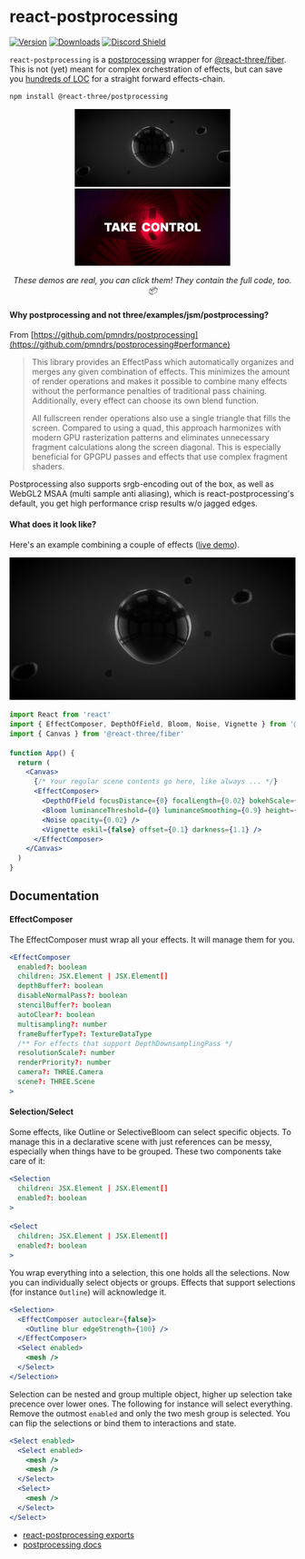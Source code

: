 # react-postprocessing

[![Version](https://img.shields.io/npm/v/@react-three/postprocessing?style=flat&colorA=000000&colorB=000000)](https://www.npmjs.com/package/@react-three/postprocessing)
[![Downloads](https://img.shields.io/npm/dt/@react-three/postprocessing.svg?style=flat&colorA=000000&colorB=000000)](https://www.npmjs.com/package/@react-three/postprocessing)
[![Discord Shield](https://img.shields.io/discord/740090768164651008?style=flat&colorA=000000&colorB=000000&label=discord&logo=discord&logoColor=ffffff)](https://discord.gg/ZZjjNvJ)

`react-postprocessing` is a [postprocessing](https://github.com/pmndrs/postprocessing) wrapper for [@react-three/fiber](https://github.com/pmndrs/@react-three/fiber). This is not (yet) meant for complex orchestration of effects, but can save you [hundreds of LOC](https://twitter.com/0xca0a/status/1289501594698960897) for a straight forward effects-chain.

```bash
npm install @react-three/postprocessing
```

<p align="center">
  <a href="https://pqrpl.csb.app" target="_blank"><img width="274" src="bubbles.jpg" alt="Bubbles" /></a>
  <a href="https://5jgjz.csb.app" target="_blank"><img width="274" src="control.jpg" alt="Take Control" /></a>
</p>
<p align="middle">
  <i>These demos are real, you can click them! They contain the full code, too. 📦</i>
</p>

#### Why postprocessing and not three/examples/jsm/postprocessing?

From [https://github.com/pmndrs/postprocessing](https://github.com/pmndrs/postprocessing#performance)

> This library provides an EffectPass which automatically organizes and merges any given combination of effects. This minimizes the amount of render operations and makes it possible to combine many effects without the performance penalties of traditional pass chaining. Additionally, every effect can choose its own blend function.
>
> All fullscreen render operations also use a single triangle that fills the screen. Compared to using a quad, this approach harmonizes with modern GPU rasterization patterns and eliminates unnecessary fragment calculations along the screen diagonal. This is especially beneficial for GPGPU passes and effects that use complex fragment shaders.

Postprocessing also supports srgb-encoding out of the box, as well as WebGL2 MSAA (multi sample anti aliasing), which is react-postprocessing's default, you get high performance crisp results w/o jagged edges.

#### What does it look like?

Here's an example combining a couple of effects ([live demo](https://codesandbox.io/s/react-postprocessing-dof-blob-pqrpl?)).

<a href="https://codesandbox.io/s/react-postprocessing-dof-blob-pqrpl?" target="_blank" rel="noopener">
<img src="bubbles.jpg" alt="Bubbles Demo" />
</a>

```jsx
import React from 'react'
import { EffectComposer, DepthOfField, Bloom, Noise, Vignette } from '@react-three/postprocessing'
import { Canvas } from '@react-three/fiber'

function App() {
  return (
    <Canvas>
      {/* Your regular scene contents go here, like always ... */}
      <EffectComposer>
        <DepthOfField focusDistance={0} focalLength={0.02} bokehScale={2} height={480} />
        <Bloom luminanceThreshold={0} luminanceSmoothing={0.9} height={300} />
        <Noise opacity={0.02} />
        <Vignette eskil={false} offset={0.1} darkness={1.1} />
      </EffectComposer>
    </Canvas>
  )
}
```

## Documentation

#### EffectComposer

The EffectComposer must wrap all your effects. It will manage them for you.

```jsx
<EffectComposer
  enabled?: boolean
  children: JSX.Element | JSX.Element[]
  depthBuffer?: boolean
  disableNormalPass?: boolean
  stencilBuffer?: boolean
  autoClear?: boolean
  multisampling?: number
  frameBufferType?: TextureDataType
  /** For effects that support DepthDownsamplingPass */
  resolutionScale?: number
  renderPriority?: number
  camera?: THREE.Camera
  scene?: THREE.Scene
>
```

#### Selection/Select

Some effects, like Outline or SelectiveBloom can select specific objects. To manage this in a declarative scene with just references can be messy, especially when things have to be grouped. These two components take care of it:

```jsx
<Selection
  children: JSX.Element | JSX.Element[]
  enabled?: boolean
>

<Select
  children: JSX.Element | JSX.Element[]
  enabled?: boolean
>
```

You wrap everything into a selection, this one holds all the selections. Now you can individually select objects or groups. Effects that support selections (for instance `Outline`) will acknowledge it.

```jsx
<Selection>
  <EffectComposer autoclear={false}>
    <Outline blur edgeStrength={100} />
  </EffectComposer>
  <Select enabled>
    <mesh />
  </Select>
</Selection>
```

Selection can be nested and group multiple object, higher up selection take precence over lower ones. The following for instance will select everything. Remove the outmost `enabled` and only the two mesh group is selected. You can flip the selections or bind them to interactions and state.

```jsx
<Select enabled>
  <Select enabled>
    <mesh />
    <mesh />
  </Select>
  <Select>
    <mesh />
  </Select>
</Select>
```

- [react-postprocessing exports](https://github.com/pmndrs/react-postprocessing/blob/master/api.md)
- [postprocessing docs](https://pmndrs.github.io/postprocessing/public/docs/)
